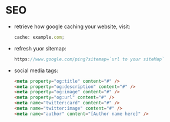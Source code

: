 # SEO

- retrieve how google caching your website, visit:

  ```js
  cache: example.com;
  ```

- refresh yuor sitemap:

  ```js
  https://www.google.com/ping?sitemap=`url to your siteMap`
  ```

- social media tags:

  ```html
  <meta property="og:title" content="#" />
  <meta property="og:description" content="#" />
  <meta property="og:image" content="#" />
  <meta property="og:url" content="#" />
  <meta name="twitter:card" content="#" />
  <meta name="twitter:image" content="#" />
  <meta name="author" content="[Author name here]" />
  ```
